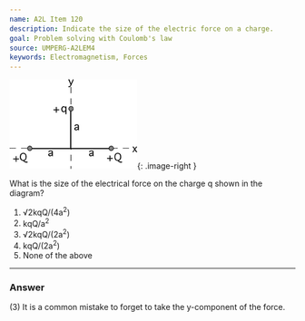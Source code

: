 ```yaml
---
name: A2L Item 120
description: Indicate the size of the electric force on a charge.
goal: Problem solving with Coulomb's law
source: UMPERG-A2LEM4
keywords: Electromagnetism, Forces
---
```


![Item120_fig1.gif](../images/Item120_fig1.gif){: .image-right } 

What is the size of the electrical force on the charge q shown in the diagram? 

1. &radic;2kqQ/(4a<sup>2</sup>)
2. kqQ/a<sup>2</sup>
3. &radic;2kqQ/(2a<sup>2</sup>)
4. kqQ/(2a<sup>2</sup>)
5. None of the above

<hr/>

### Answer

(3) It is a common mistake to forget to take the y-component of the
force.
